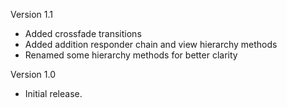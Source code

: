 Version 1.1

- Added crossfade transitions
- Added addition responder chain and view hierarchy methods
- Renamed some hierarchy methods for better clarity

Version 1.0

- Initial release.
